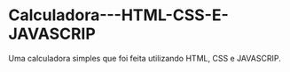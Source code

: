 # Calculadora---HTML-CSS-E-JAVASCRIP
Uma calculadora simples que foi feita utilizando HTML, CSS e JAVASCRIP.
